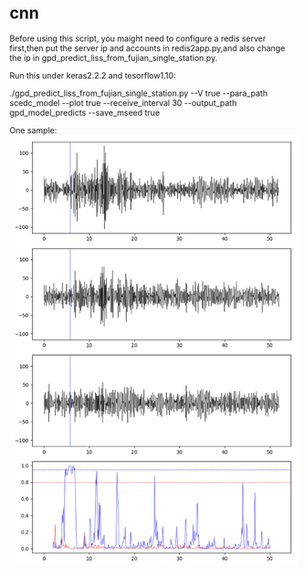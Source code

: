 # cnn

Before using this script, you maight need to configure a redis server first,then put the server ip and accounts in redis2app.py,and also change the ip in gpd_predict_liss_from_fujian_single_station.py.

Run this under keras2.2.2 and tesorflow1.10:

./gpd_predict_liss_from_fujian_single_station.py --V true --para_path scedc_model --plot true --receive_interval 30  --output_path gpd_model_predicts --save_mseed true

One sample:
![CNN classificaiton](./FJFDQY.2018-09-30T03_57_22.000000Z.png)

